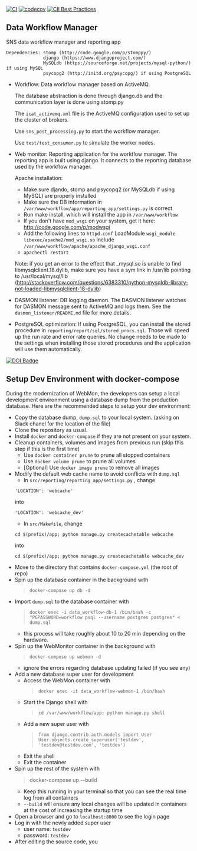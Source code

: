 
[![CI](https://github.com/neutrons/data_workflow/actions/workflows/ci.yml/badge.svg?branch=next)](https://github.com/neutrons/data_workflow/actions/workflows/ci.yml?query=branch:next)
[![codecov](https://codecov.io/gh/neutrons/data_workflow/branch/next/graph/badge.svg?token=q1f07RUI88)](https://codecov.io/gh/neutrons/data_workflow)
[![CII Best Practices](https://bestpractices.coreinfrastructure.org/projects/5504/badge)](https://bestpractices.coreinfrastructure.org/projects/5504)

Data Workflow Manager
---------------------

SNS data workflow manager and reporting app

	Dependencies: stomp (http://code.google.com/p/stomppy/)
	              django (https://www.djangoproject.com/)
	              MySQLdb (https://sourceforge.net/projects/mysql-python/) if using MySQL
	              psycopg2 (http://initd.org/psycopg/) if using PostgreSQL

- Workflow: Data workflow manager based on ActiveMQ.

	The database abstraction is done through django.db and the
	communication layer is done using stomp.py
	
	The `icat_activemq.xml` file is the ActiveMQ configuration used to set up the 
	cluster of brokers.
	
	Use `sns_post_processing.py` to start the workflow manager.
	
	Use `test/test_consumer.py` to simulate the worker nodes.

- Web monitor: Reporting application for the workflow manager.
	The reporting app is built using django. It connects to the reporting
	database used by the workflow manager.

	Apache installation:
	- Make sure djando, stomp and psycopq2 (or MySQLdb if using MySQL) are properly installed
	- Make sure the DB information in `/var/www/workflow/app/reporting_app/settings.py` is correct
	- Run make install, which will install the app in `/var/www/workflow`
	- If you don't have `mod_wsgi` on your system, get it here: http://code.google.com/p/modwsgi
	- Add the following lines to `httpd.conf`
		LoadModule `wsgi_module libexec/apache2/mod_wsgi.so`
		Include `/var/www/workflow/apache/apache_django_wsgi.conf`
	- `apachectl restart`	
	
	Note: if you get an error to the effect that _mysql.so is unable to find libmysqlclient.18.dylib,
	make sure you have a sym link in /usr/lib pointing to /usr/local/mysql/lib
	(http://stackoverflow.com/questions/6383310/python-mysqldb-library-not-loaded-libmysqlclient-18-dylib)
	
- DASMON listener: DB logging daemon.
    The DASMON listener watches for DASMON message sent to ActiveMQ and logs them.
	See the `dasmon_listener/README.md` file for more details.

- PostgreSQL optimization:
	If using PostgreSQL, you can install the stored procedure in `reporting/report/sql/stored_procs.sql`.
	Those will speed up the run rate and error rate queries. No change needs to be made
	to the settings when installing those stored procedures and the application will
	use them automatically.

[![DOI Badge](https://zenodo.org/badge/4139/neutrons/data_workflow.png)](http://dx.doi.org/10.5281/zenodo.10054)

## Setup Dev Environment with docker-compose

During the modernization of WebMon, the developers can setup a local development environment using a database dump from the production database.
Here are the recommended steps to setup your dev environment:

- Copy the database dump, `dump.sql` to your local system. (asking on Slack chanel for the location of the file)
- Clone the repository as usual.
- Install `docker` and `docker-compose` if they are not present on your system.
- Cleanup containers, volumes and images from previous run (skip this step if this is the first time)
  - Use `docker container prune` to prune all stopped containers
  - Use `docker volume prune` to prune all volumes
  - [Optional] Use `docker image prune` to remove all images
- Modify the default web cache name to avoid conflicts with `dump.sql`
  - In `src/reporting/reporting_app/settings.py` , change
  ```
  'LOCATION': 'webcache'
  ```
  into
  ```
  'LOCATION': 'webcache_dev'
  ```
  - In `src/Makefile`, change 
  ```
  cd $(prefix)/app; python manage.py createcachetable webcache
  ```
  into 
  ```
  cd $(prefix)/app; python manage.py createcachetable webcache_dev
  ```
- Move to the directory that contains `docker-compose.yml` (the root of repo)
- Spin up the database container in the background with
  > `docker-compose up db -d`
- Import `dump.sql` to the database container with 
  > `docker exec -i data_workflow-db-1 /bin/bash -c "PGPASSWORD=workflow psql --username postgres postgres" < dump.sql`
  - this process will take roughly about 10 to 20 min depending on the hardware.
- Spin up the WebMonitor container in the background with
  > `docker-compose up webmon -d`
  - ignore the errors regarding database updating failed (if you see any)
- Add a new database super user for development
  - Access the WebMon container with
    > `docker exec -it data_workflow-webmon-1 /bin/bash`
  - Start the Django shell with
    > `cd /var/www/workflow/app; python manage.py shell`
  - Add a new super user with
    > `from django.contrib.auth.models import User`  
    > `User.objects.create_superuser('testdev', 'testdev@testdev.com', 'testdev')`
  - Exit the shell
  - Exit the container
- Spin up the rest of the system with
  > docker-compose up --build
  - Keep this running in your terminal so that you can see the real time log from all containers
  - `--build` will ensure any local changes will be updated in containers at the cost of increasing the startup time
- Open a browser and go to `localhost:8000` to see the login page
- Log in with the newly added super user
  - user name: `testdev`
  - password: `testdev`
- After editing the source code, you 
